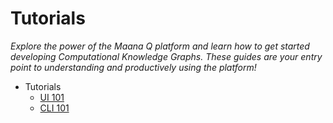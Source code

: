 # Tutorials

*Explore the power of the Maana Q platform and learn how to get started developing Computational Knowledge Graphs. These guides are your entry point to understanding and productively using the platform!*

  * Tutorials
    * [UI 101](ui.md)
    * [CLI 101](cli.md)
